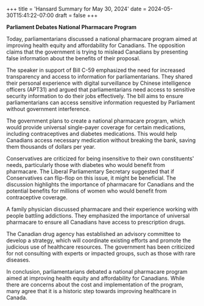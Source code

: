 +++
title = 'Hansard Summary for May 30, 2024'
date = 2024-05-30T15:41:22-07:00
draft = false
+++

**Parliament Debates National Pharmacare Program**

Today, parliamentarians discussed a national pharmacare program aimed at improving health equity and affordability for Canadians. The opposition claims that the government is trying to mislead Canadians by presenting false information about the benefits of their proposal.

The speaker in support of Bill C-59 emphasized the need for increased transparency and access to information for parliamentarians. They shared their personal experience with digital surveillance by Chinese intelligence officers (APT31) and argued that parliamentarians need access to sensitive security information to do their jobs effectively. The bill aims to ensure parliamentarians can access sensitive information requested by Parliament without government interference.

The government plans to create a national pharmacare program, which would provide universal single-payer coverage for certain medications, including contraceptives and diabetes medications. This would help Canadians access necessary medication without breaking the bank, saving them thousands of dollars per year.

Conservatives are criticized for being insensitive to their own constituents' needs, particularly those with diabetes who would benefit from pharmacare. The Liberal Parliamentary Secretary suggested that if Conservatives can flip-flop on this issue, it might be beneficial. The discussion highlights the importance of pharmacare for Canadians and the potential benefits for millions of women who would benefit from contraceptive coverage.

A family physician discussed pharmacare and their experience working with people battling addictions. They emphasized the importance of universal pharmacare to ensure all Canadians have access to prescription drugs.

The Canadian drug agency has established an advisory committee to develop a strategy, which will coordinate existing efforts and promote the judicious use of healthcare resources. The government has been criticized for not consulting with experts or impacted groups, such as those with rare diseases.

In conclusion, parliamentarians debated a national pharmacare program aimed at improving health equity and affordability for Canadians. While there are concerns about the cost and implementation of the program, many agree that it is a historic step towards improving healthcare in Canada.
